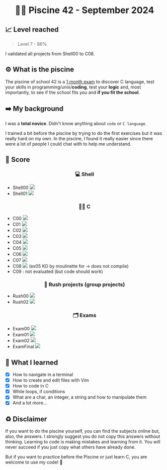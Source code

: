 <h1 align="center"> 🏊‍♀️ <strong>Piscine 42 - September 2024</strong> </h1>

## 📈 **Level reached**
> Level 7 - 86%

I validated all projects from Shell00 to C08.

## ⚙️ **What is the piscine**
The piscine of school 42 is a <ins>1 month exam</ins> to discover C language, test your skills in programming/unix/**coding**, test your **logic** and, most importantly, to see if the school fits you and **if you fit the school**.

## ➡️ **My background**
I was a **total novice**. Didn't know anything about `code` or `C language`.

I trained a bit before the piscine by trying to do the first exercises but it was really hard on my own. In the piscine, I found it really easier since there were a lot of people I could chat with to help me understand.

## 🎯 **Score**
<h3 align="center"> 💻 <strong>Shell</strong> </h3>

- Shell00 ![](https://geps.dev/progress/60)
- Shell01 ![](https://geps.dev/progress/55)

<h3 align="center"> 👩‍💻 <strong>C</strong> </h3>

- C00 ![](https://geps.dev/progress/85)
- C01 ![](https://geps.dev/progress/100)
- C02 ![](https://geps.dev/progress/75)
- C03 ![](https://geps.dev/progress/75)
- C04 ![](https://geps.dev/progress/85)
- C05 ![](https://geps.dev/progress/80)
- C06 ![](https://geps.dev/progress/70)
- C07 ![](https://geps.dev/progress/60)
- C08 ![](https://geps.dev/progress/70) (ex05 KO by moulinette for -> does not compile)
- C09 : not evaluated (but code should work)

<h3 align="center"> 🤝 <strong>Rush projects (group projects)</strong> </h3>

- Rush00 ![](https://geps.dev/progress/10)
- Rush02 ![](https://geps.dev/progress/52)

<h3 align="center"> 🗂️ <strong>Exams</strong> </h3>

- Exam00 ![](https://geps.dev/progress/30) 
- Exam01 ![](https://geps.dev/progress/40)
- Exam02 ![](https://geps.dev/progress/70)
- ExamFinal ![](https://geps.dev/progress/60)

## 🧠 **What I learned**
- [x] How to navigate in a terminal
- [x] How to create and edit files with Vim
- [x] How to code in C
- [x] While loops, if conditions
- [x] What are a char, an integer, a string and how to manipulate them
- [x] And a lot more...

## ♻️ **Disclaimer**
If you want to do the piscine yourself, you can find the subjects online but, also, the answers. I strongly suggest you do not copy this answers without thinking. Learning to code is making mistakes and learning from it. You will never succeed if you just copy what others have already done.

But if you want to practice before the Piscine or just learn C, you are welcome to use my code! 🙂
